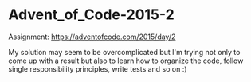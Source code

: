 # Advent_of_Code-2015-2
Assignment: https://adventofcode.com/2015/day/2

My solution may seem to be overcomplicated but I'm trying not only to come up with a result but also to learn how to organize the code, follow single responsibility principles, write tests and so on :)
